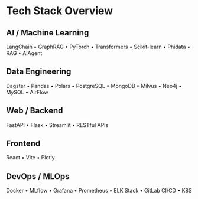 #  Tech Stack Overview  

## AI / Machine Learning
LangChain • GraphRAG • PyTorch • Transformers • Scikit-learn • Phidata • RAG • AIAgent

## Data Engineering
Dagster • Pandas • Polars • PostgreSQL • MongoDB • Milvus • Neo4j • MySQL • AirFlow

## Web / Backend
FastAPI • Flask • Streamlit • RESTful APIs  

## Frontend
React • Vite • Plotly   

## DevOps / MLOps
Docker • MLflow • Grafana • Prometheus • ELK Stack • GitLab CI/CD  • K8S

